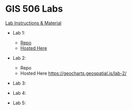 # GIS 506 Labs
 [Lab Instructions & Material](https://github.com/UWTMGIS/TGIS_504-Wi20)

- Lab 1:
  - [Repo](/lab-1)
  - [Hosted Here](https://geocharts.geospatial.is/lab-1/)
 
- Lab 2: 
  - Repo
  - Hosted Here
 https://geocharts.geospatial.is/lab-2/

- Lab 3:

- Lab 4:

- Lab 5:
